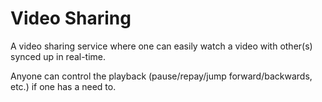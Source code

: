 # Video Sharing
A video sharing service where one can easily watch a video with other(s) synced up in real-time.

Anyone can control the playback (pause/repay/jump forward/backwards, etc.) if one has a need to.
